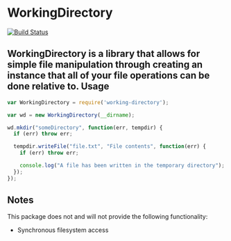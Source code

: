 WorkingDirectory
================
[![Build Status](https://secure.travis-ci.org/terribleplan/WorkingDirectory.png?branch=master)](https://travis-ci.org/terribleplan/WorkingDirectory)

WorkingDirectory is a library that allows for simple file manipulation through
creating an instance that all of your file operations can be done relative to.
Usage
-----
```javascript
var WorkingDirectory = require('working-directory');

var wd = new WorkingDirectory(__dirname);

wd.mkdir("someDirectory", function(err, tempdir) {
  if (err) throw err;

  tempdir.writeFile("file.txt", "File contents", function(err) {
    if (err) throw err;

    console.log("A file has been written in the temporary directory");
  });
});
```
Notes
-----
This package does not and will not provide the following functionality:
* Synchronous filesystem access